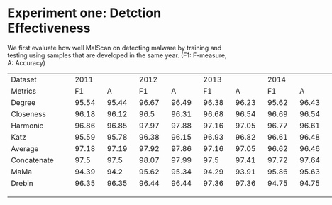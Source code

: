 # Experiment one: Detction Effectiveness

We first evaluate how well MalScan on detecting malware
by training and testing using samples that are developed
in the same year. (F1: F-measure, A: Accuracy)

<table border=0 cellpadding=0 cellspacing=0 width=1302 style='border-collapse:
 collapse;table-layout:fixed;width:977pt'>
 <col class=xl65 width=150 style='mso-width-source:userset;mso-width-alt:4800;
 width:113pt'>
 <col class=xl65 width=72 span=16 style='width:54pt'>
 <tr class=xl65 height=18 style='height:13.5pt'>
  <td height=18 class=xl65 width=150 style='height:13.5pt;width:113pt'>Dataset</td>
  <td colspan=2 class=xl65 width=144 style='width:108pt'>2011</td>
  <td colspan=2 class=xl65 width=144 style='width:108pt'>2012</td>
  <td colspan=2 class=xl65 width=144 style='width:108pt'>2013</td>
  <td colspan=2 class=xl65 width=144 style='width:108pt'>2014</td>
  <td colspan=2 class=xl65 width=144 style='width:108pt'>2015</td>
  <td colspan=2 class=xl65 width=144 style='width:108pt'>2016</td>
  <td colspan=2 class=xl65 width=144 style='width:108pt'>2017</td>
  <td colspan=2 class=xl65 width=144 style='width:108pt'>2018</td>
 </tr>
 <tr class=xl65 height=18 style='height:13.5pt'>
  <td height=18 class=xl65 style='height:13.5pt'>Metrics</td>
  <td class=xl65>F1</td>
  <td class=xl65>A</td>
  <td class=xl65>F1</td>
  <td class=xl65>A</td>
  <td class=xl65>F1</td>
  <td class=xl65>A</td>
  <td class=xl65>F1</td>
  <td class=xl65>A</td>
  <td class=xl65>F1</td>
  <td class=xl65>A</td>
  <td class=xl65>F1</td>
  <td class=xl65>A</td>
  <td class=xl65>F1</td>
  <td class=xl65>A</td>
  <td class=xl65>F1</td>
  <td class=xl65>A</td>
 </tr>
 <tr class=xl65 height=18 style='height:13.5pt'>
  <td height=18 class=xl65 style='height:13.5pt'>Degree</td>
  <td class=xl65>95.54</td>
  <td class=xl65>95.44</td>
  <td class=xl65>96.67</td>
  <td class=xl65>96.49</td>
  <td class=xl65>96.38</td>
  <td class=xl65>96.23</td>
  <td class=xl65>95.62</td>
  <td class=xl65>96.43</td>
  <td class=xl65>98.06</td>
  <td class=xl65>98.08</td>
  <td class=xl65>98.49</td>
  <td class=xl65>98.51</td>
  <td class=xl65>97.04</td>
  <td class=xl65>97.04</td>
  <td class=xl65>97.92</td>
  <td class=xl65>97.99</td>
 </tr>
 <tr class=xl65 height=18 style='height:13.5pt'>
  <td height=18 class=xl65 style='height:13.5pt'>Closeness</td>
  <td class=xl65>96.18</td>
  <td class=xl65>96.12</td>
  <td class=xl65>96.5</td>
  <td class=xl65>96.31</td>
  <td class=xl65>96.68</td>
  <td class=xl65>96.54</td>
  <td class=xl65>96.69</td>
  <td class=xl65>96.54</td>
  <td class=xl65>97.59</td>
  <td class=xl65>97.56</td>
  <td class=xl65>97.28</td>
  <td class=xl65>97.32</td>
  <td class=xl65>97.68</td>
  <td class=xl65>97.69</td>
  <td class=xl65>98.76</td>
  <td class=xl65>98.79</td>
 </tr>
 <tr class=xl65 height=18 style='height:13.5pt'>
  <td height=18 class=xl65 style='height:13.5pt'>Harmonic</td>
  <td class=xl65>96.86</td>
  <td class=xl65>96.85</td>
  <td class=xl65>97.97</td>
  <td class=xl65>97.88</td>
  <td class=xl65>97.16</td>
  <td class=xl65>97.05</td>
  <td class=xl65>96.77</td>
  <td class=xl65>96.61</td>
  <td class=xl65>95.98</td>
  <td class=xl65>96.05</td>
  <td class=xl65>97.21</td>
  <td class=xl65>97.3</td>
  <td class=xl65>96.81</td>
  <td class=xl65>96.83</td>
  <td class=xl65>97.87</td>
  <td class=xl65>97.96</td>
 </tr>
 <tr class=xl65 height=18 style='height:13.5pt'>
  <td height=18 class=xl65 style='height:13.5pt'>Katz</td>
  <td class=xl65>95.59</td>
  <td class=xl65>95.78</td>
  <td class=xl65>96.38</td>
  <td class=xl65>96.15</td>
  <td class=xl65>96.93</td>
  <td class=xl65>96.82</td>
  <td class=xl65>96.61</td>
  <td class=xl65>96.48</td>
  <td class=xl65>97.4</td>
  <td class=xl65>97.37</td>
  <td class=xl65>98.03</td>
  <td class=xl65>98.05</td>
  <td class=xl65>98.43</td>
  <td class=xl65>98.44</td>
  <td class=xl65>98.03</td>
  <td class=xl65>98.09</td>
 </tr>
 <tr class=xl65 height=18 style='height:13.5pt'>
  <td height=18 class=xl65 style='height:13.5pt'>Average</td>
  <td class=xl65>97.18</td>
  <td class=xl65>97.19</td>
  <td class=xl65>97.92</td>
  <td class=xl65>97.86</td>
  <td class=xl65>97.16</td>
  <td class=xl65>97.05</td>
  <td class=xl65>96.62</td>
  <td class=xl65>96.46</td>
  <td class=xl65>96.69</td>
  <td class=xl65>96.66</td>
  <td class=xl65>97.7</td>
  <td class=xl65>97.72</td>
  <td class=xl65>96.94</td>
  <td class=xl65>96.96</td>
  <td class=xl65>98.28</td>
  <td class=xl65>98.34</td>
 </tr>
 <tr class=xl65 height=18 style='height:13.5pt'>
  <td height=18 class=xl65 style='height:13.5pt'>Concatenate</td>
  <td class=xl65>97.5</td>
  <td class=xl65>97.5</td>
  <td class=xl65>98.07</td>
  <td class=xl65>97.99</td>
  <td class=xl65>97.5</td>
  <td class=xl65>97.41</td>
  <td class=xl65>97.72</td>
  <td class=xl65>97.64</td>
  <td class=xl65>97.58</td>
  <td class=xl65>97.56</td>
  <td class=xl65>97.65</td>
  <td class=xl65>97.7</td>
  <td class=xl65>97.1</td>
  <td class=xl65>97.12</td>
  <td class=xl65>98.42</td>
  <td class=xl65>98.47</td>
 </tr>
 <tr class=xl65 height=18 style='height:13.5pt'>
  <td height=18 class=xl65 style='height:13.5pt'>MaMa</td>
  <td class=xl65>94.39</td>
  <td class=xl65>94.2</td>
  <td class=xl65>95.62</td>
  <td class=xl65>95.34</td>
  <td class=xl65>94.29</td>
  <td class=xl65>93.91</td>
  <td class=xl65>95.86</td>
  <td class=xl65>95.63</td>
  <td class=xl65>95.57</td>
  <td class=xl65>95.44</td>
  <td class=xl65>95.99</td>
  <td class=xl65>95.98</td>
  <td class=xl65>96.48</td>
  <td class=xl65>96.52</td>
  <td class=xl65>97.29</td>
  <td class=xl65>97.24</td>
 </tr>
 <tr class=xl65 height=18 style='height:13.5pt'>
  <td height=18 class=xl65 style='height:13.5pt'>Drebin</td>
  <td class=xl65>96.35</td>
  <td class=xl65>96.35</td>
  <td class=xl65>96.44</td>
  <td class=xl65>96.44</td>
  <td class=xl65>97.36</td>
  <td class=xl65>97.36</td>
  <td class=xl65>94.75</td>
  <td class=xl65>94.75</td>
  <td class=xl65>94.74</td>
  <td class=xl65>94.74</td>
  <td class=xl65>95.27</td>
  <td class=xl65>95.27</td>
  <td class=xl65>91.02</td>
  <td class=xl65>91.01</td>
  <td class=xl65>91.2</td>
  <td class=xl65>91.19</td>
 </tr>
 <tr class=xl65 height=18 style='height:13.5pt'>
  <td height=18 class=xl67 style='height:13.5pt'></td>
  <td class=xl68></td>
  <td class=xl68></td>
  <td class=xl68></td>
  <td class=xl68></td>
  <td class=xl66></td>
  <td class=xl66></td>
  <td class=xl66></td>
  <td class=xl66></td>
  <td class=xl66></td>
  <td class=xl66></td>
  <td class=xl66></td>
  <td class=xl66></td>
  <td class=xl66></td>
  <td class=xl66></td>
  <td class=xl66></td>
  <td class=xl66></td>
 </tr>
 <![if supportMisalignedColumns]>
 <tr height=0 style='display:none'>
  <td width=150 style='width:113pt'></td>
  <td width=72 style='width:54pt'></td>
  <td width=72 style='width:54pt'></td>
  <td width=72 style='width:54pt'></td>
  <td width=72 style='width:54pt'></td>
  <td width=72 style='width:54pt'></td>
  <td width=72 style='width:54pt'></td>
  <td width=72 style='width:54pt'></td>
  <td width=72 style='width:54pt'></td>
  <td width=72 style='width:54pt'></td>
  <td width=72 style='width:54pt'></td>
  <td width=72 style='width:54pt'></td>
  <td width=72 style='width:54pt'></td>
  <td width=72 style='width:54pt'></td>
  <td width=72 style='width:54pt'></td>
  <td width=72 style='width:54pt'></td>
  <td width=72 style='width:54pt'></td>
 </tr>
 <![endif]>
</table>


